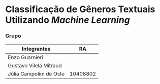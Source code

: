 # Classificação de Gêneros Textuais Utilizando *Machine Learning*

### Grupo

| Integrantes            | RA       | 
|------------------------|----------|
| Enzo Guarnieri         |          | 
| Gustavo Vilela Mitraud |          | 
| Júlia Campolim de Oste | 10408802 | 
